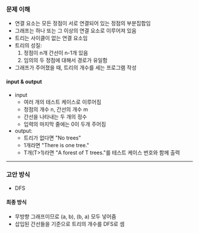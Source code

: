 ### 문제 이해
- 연결 요소는 모든 정점이 서로 연결되어 있는 정점의 부분집합임
- 그래프는 하나 또는 그 이상의 연결 요소로 이루어져 있음
- 트리는 사이클이 없는 연결 요소임
- 트리의 성질:
  1. 정점이 n개 간선이 n-1개 있음
  2. 임의의 두 정점에 대해서 경로가 유일함
- 그래프가 주어졌을 때, 트리의 개수를 세는 프로그램 작성
#### input & output
- input
    - 여러 개의 테스트 케이스로 이루어짐
    - 정점의 개수 n, 간선의 개수 m
    - 간선을 나타내는 두 개의 정수
    - 입력의 마지막 줄에는 0이 두개 주어짐
- output:
  - 트리가 없다면 "No trees"
  - 1개라면 "There is one tree."
  - T개(T>1)라면 "A forest of T trees."를 테스트 케이스 번호와 함께 출력
---
### 고안 방식
- DFS
#### 최종 방식
- 무방향 그래프이므로 (a, b), (b, a) 모두 넣어줌
- 삽입된 간선들을 기준으로 트리의 개수를 DFS로 셈